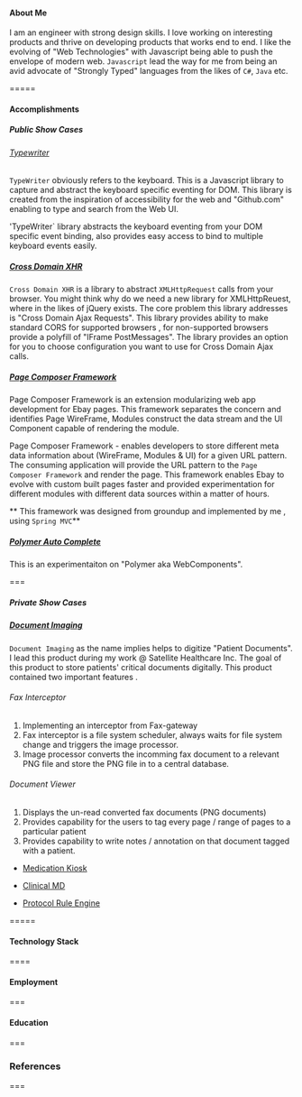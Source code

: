 
#### About Me
 I am an engineer with strong design skills.  I love working on interesting products and thrive on developing products that works end to end.  I like the evolving of "Web Technologies" with Javascript being able to push the envelope of modern web.  ```Javascript``` lead the way for me from being an avid advocate of "Strongly Typed" languages from the likes of `C#`, `Java` etc. 

=====

#### Accomplishments

##### Public Show Cases

######  [Typewriter](https://github.com/RameshRM/typewriter)  

`TypeWriter` obviously refers to the keyboard.  This is a Javascript library to capture and abstract the keyboard specific eventing for DOM. This library is created from the inspiration of accessibility for the web and "Github.com" enabling to type and search from the Web UI.  

'TypeWriter` library abstracts the keyboard eventing from your DOM specific event binding, also provides easy access to bind to multiple keyboard events easily.

##### [Cross Domain XHR](https://github.com/ebay/crossdomain-xhr)

`Cross Domain XHR` is a library to abstract `XMLHttpRequest` calls from your browser.  You might think why do we need a new library for XMLHttpReuest, where in the likes of jQuery exists.  The core problem this library addresses is "Cross Domain Ajax Requests".  This library provides ability to make standard CORS for supported browsers , for non-supported browsers provide a polyfill of "IFrame PostMessages". The library provides an option for you to choose configuration you want to use for Cross Domain Ajax calls.

##### [Page Composer Framework](http://www.ebay.co.uk/vrt/fashion) 

Page Composer Framework is an extension modularizing web app development for Ebay pages.  This framework separates the concern and identifies Page WireFrame, Modules construct the data stream and the UI Component capable of rendering the module.  

Page Composer Framework - enables developers to store different meta data information about (WireFrame, Modules & UI) for a given URL pattern.  The consuming application will provide the URL pattern to the `Page Composer Framework` and render the page. This framework enables Ebay to evolve with custom built pages faster and provided experimentation for different modules with different data sources within a matter of hours.

** This framework was designed from groundup and implemented by me , using `Spring MVC`**


##### [Polymer Auto Complete](https://github.com/RameshRM/polymer-autocomplete)

This is an experimentaiton on "Polymer aka WebComponents". 

===

##### Private Show Cases

##### [Document Imaging](#)

``` Document Imaging ``` as the name implies helps to digitize "Patient Documents".  I lead this product during my work @ Satellite Healthcare Inc.  The goal of this product to store patients' critical documents digitally.  This product contained two important features .


######  Fax Interceptor 

 1. Implementing an interceptor from Fax-gateway 
 2. Fax interceptor is a file system scheduler, always waits for file system change and triggers the image processor.
 3. Image processor converts the incomming fax document to a relevant PNG file and store the PNG file in to a central database.
 
###### Document Viewer 

 1. Displays the un-read converted fax documents (PNG documents)
 2. Provides capability for the users to tag every page / range of pages to a particular patient
 3. Provides capability to write notes / annotation on that document tagged with a patient.
 

* [Medication Kiosk](#)

* [Clinical MD](https://secure1.spinmd.org/m)

* [Protocol Rule Engine](#)


 
=====

#### Technology Stack
====

#### Employment

===


#### Education

===

### References

===




